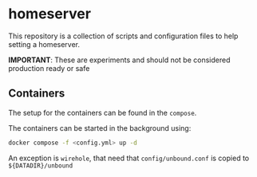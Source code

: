 # homeserver

This repository is a collection of scripts and configuration files to help setting a homeserver.

**IMPORTANT**: These are experiments and should not be considered production ready or safe

## Containers

The setup for the containers can be found in the `compose`.

The containers can be started in the background using:
```bash
docker compose -f <config.yml> up -d
```

An exception is `wirehole`, that need that `config/unbound.conf` is copied to `${DATADIR}/unbound`
